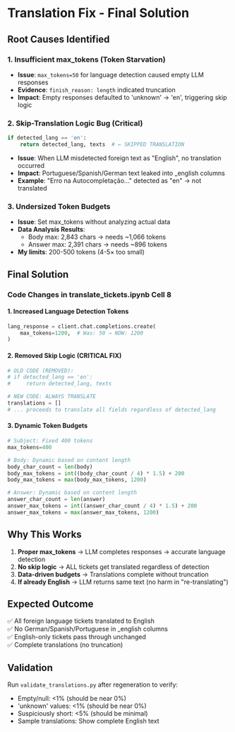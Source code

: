 # Translation Fix - Final Solution

## Root Causes Identified

### 1. Insufficient max_tokens (Token Starvation)
- **Issue**: `max_tokens=50` for language detection caused empty LLM responses
- **Evidence**: `finish_reason: length` indicated truncation
- **Impact**: Empty responses defaulted to 'unknown' → 'en', triggering skip logic

### 2. Skip-Translation Logic Bug (Critical)
```python
if detected_lang == 'en':
    return detected_lang, texts  # ← SKIPPED TRANSLATION
```
- **Issue**: When LLM misdetected foreign text as "English", no translation occurred
- **Impact**: Portuguese/Spanish/German text leaked into _english columns
- **Example**: "Erro na Autocompletação..." detected as "en" → not translated

### 3. Undersized Token Budgets
- **Issue**: Set max_tokens without analyzing actual data
- **Data Analysis Results**:
  - Body max: 2,843 chars → needs ~1,066 tokens
  - Answer max: 2,391 chars → needs ~896 tokens
- **My limits**: 200-500 tokens (4-5× too small)

## Final Solution

### Code Changes in translate_tickets.ipynb Cell 8

#### 1. Increased Language Detection Tokens
```python
lang_response = client.chat.completions.create(
    max_tokens=1200,  # Was: 50 → NOW: 1200
)
```

#### 2. Removed Skip Logic (CRITICAL FIX)
```python
# OLD CODE (REMOVED):
# if detected_lang == 'en':
#     return detected_lang, texts

# NEW CODE: ALWAYS TRANSLATE
translations = []
# ... proceeds to translate all fields regardless of detected_lang
```

#### 3. Dynamic Token Budgets
```python
# Subject: Fixed 400 tokens
max_tokens=400

# Body: Dynamic based on content length
body_char_count = len(body)
body_max_tokens = int((body_char_count / 4) * 1.5) + 200
body_max_tokens = max(body_max_tokens, 1200)

# Answer: Dynamic based on content length  
answer_char_count = len(answer)
answer_max_tokens = int((answer_char_count / 4) * 1.5) + 200
answer_max_tokens = max(answer_max_tokens, 1200)
```

## Why This Works

1. **Proper max_tokens** → LLM completes responses → accurate language detection
2. **No skip logic** → ALL tickets get translated regardless of detection
3. **Data-driven budgets** → Translations complete without truncation
4. **If already English** → LLM returns same text (no harm in "re-translating")

## Expected Outcome

✅ All foreign language tickets translated to English  
✅ No German/Spanish/Portuguese in _english columns  
✅ English-only tickets pass through unchanged  
✅ Complete translations (no truncation)

## Validation

Run `validate_translations.py` after regeneration to verify:
- Empty/null: <1% (should be near 0%)
- 'unknown' values: <1% (should be near 0%)
- Suspiciously short: <5% (should be minimal)
- Sample translations: Show complete English text
